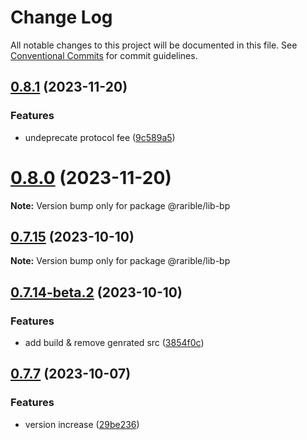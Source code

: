 # Change Log

All notable changes to this project will be documented in this file.
See [Conventional Commits](https://conventionalcommits.org) for commit guidelines.

## [0.8.1](https://github.com/rariblecom/protocol-contracts/compare/v0.7.15...v0.8.1) (2023-11-20)


### Features

* undeprecate protocol fee ([9c589a5](https://github.com/rariblecom/protocol-contracts/commit/9c589a57028b2f541245f0e96557c535d1740bf9))





# [0.8.0](https://github.com/rariblecom/protocol-contracts/compare/v0.7.15...v0.8.0) (2023-11-20)

**Note:** Version bump only for package @rarible/lib-bp





## [0.7.15](https://github.com/rariblecom/protocol-contracts/compare/v0.7.14-beta.3...v0.7.15) (2023-10-10)

**Note:** Version bump only for package @rarible/lib-bp





## [0.7.14-beta.2](https://github.com/rariblecom/protocol-contracts/compare/v0.7.14-beta.1...v0.7.14-beta.2) (2023-10-10)


### Features

* add build & remove genrated src ([3854f0c](https://github.com/rariblecom/protocol-contracts/commit/3854f0c2581a721e079215ad0cdcec4680bca9fd))





## [0.7.7](https://github.com/rariblecom/protocol-contracts/compare/v0.3.0-beta7...v0.7.7) (2023-10-07)


### Features

* version increase ([29be236](https://github.com/rariblecom/protocol-contracts/commit/29be236fdfefbabf0922457a9fdc3e0a219088bd))
